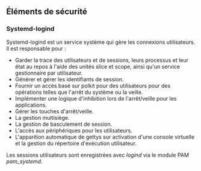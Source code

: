 ## Éléments de sécurité

### Systemd-logind

Systemd-logind est un service système qui gère les connexions utilisateurs. Il est responsable pour
:

* Garder la trace des utilisateurs et de sessions, leurs processus et leur état au repos à l'aide
  des unités slice et scope, ainsi qu'un service gestionnaire par utilisateur.
* Générer et gérer les identifiants de session.
* Fournir un accès basé sur polkit pour des utilisateurs pour des opérations telles que l'arrêt du
  système ou la veille.
* Implémenter une logique d'inhibition lors de l'arrêt/veille pour les applications.
* Gérer les touches d'arrêt/veille.
* La gestion multisiège.
* La gestion de basculement de session.
* L'accès aux périphériques pour les utilisateurs.
* L'apparition automatique de gettys sur activation d'une console virtuelle et la gestion du
  répertoire d'exécution utilisateur.

Les sessions utilisateurs sont enregistrées avec *logind* via le module PAM *pam_systemd*.
